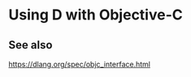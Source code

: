 Using D with Objective-C
========================


See also
--------
https://dlang.org/spec/objc_interface.html
